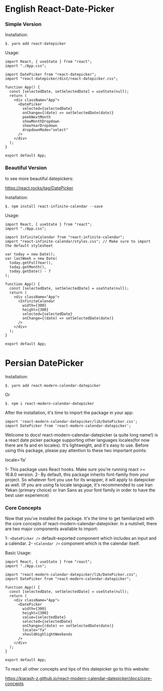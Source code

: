 # English React-Date-Picker

### Simple Version

Installation:

```
$. yarn add react-datepicker
```

Usage:

```
import React, { useState } from "react";
import "./App.css";

import DatePicker from "react-datepicker";
import "react-datepicker/dist/react-datepicker.css";

function App() {
  const [selectedDate, setSelectedDate] = useState(null);
  return (
    <div className="App">
      <DatePicker
        selected={selectedDate}
        onChange={(date) => setSelectedDate(date)}
        peekNextMonth
        showMonthDropdown
        showYearDropdown
        dropdownMode="select"
      />
    </div>
  );
}

export default App;
```


### Beautiful Version

to see more beautiful datepickers:

https://react.rocks/tag/DatePicker

Installation:

```
$. npm install react-infinite-calendar --save
```

Usage:

```
import React, { useState } from "react";
import "./App.css";

import InfiniteCalendar from "react-infinite-calendar";
import "react-infinite-calendar/styles.css"; // Make sure to import the default stylesheet

var today = new Date();
var lastWeek = new Date(
  today.getFullYear(),
  today.getMonth(),
  today.getDate() - 7
);

function App() {
  const [selectedDate, setSelectedDate] = useState(null);
  return (
    <div className="App">
      <InfiniteCalendar
        width={300}
        height={300}
        selected={selectedDate}
        onChange={(date) => setSelectedDate(date)}
      />
    </div>
  );
}

export default App;

```



# Persian DatePicker

Installation:

```
$. yarn add react-modern-calendar-datepicker
```

Or

```
$. npm i react-modern-calendar-datepicker
```

After the installation, it's time to import the package in your app:

```
import 'react-modern-calendar-datepicker/lib/DatePicker.css';
import DatePicker from 'react-modern-calendar-datepicker';
```


Welcome to docs! react-modern-calendar-datepicker (a quite long name!) is a react date picker package supporting other languages locales(for now there are fa and en locales). It's lightweight, and it's easy to use. Before using this package, please pay attention to these two important points:

locale='fa'

1- This package uses React hooks. Make sure you're running react >= 16.8.0 version.
2- By default, this package inherits font-family from your project. So whatever font you use for its wrapper, it will apply to datepicker as well. (If you are using fa locale language, it's recommended to use Iran Yekan (primary choice) or Iran Sans as your font family in order to have the best user experience)

### Core Concepts

Now that you've installed the package. It's the time to get familiarized with the core concepts of react-modern-calendar-datepicker. In a nutshell, there are two major components available to import:

1- `<DatePicker />` default-exported component which includes an input and a calendar.
2- `<Calendar />` component which is the calendar itself.


Basic Usage:

```
import React, { useState } from "react";
import "./App.css";

import "react-modern-calendar-datepicker/lib/DatePicker.css";
import DatePicker from "react-modern-calendar-datepicker";

function App() {
  const [selectedDate, setSelectedDate] = useState(null);
  return (
    <div className="App">
      <DatePicker
        width={300}
        height={300}
        value={selectedDate}
        selected={selectedDate}
        onChange={(date) => setSelectedDate(date)}
        locale="fa"
        shouldHighlightWeekends
      />
    </div>
  );
}

export default App;
```

To react all other concepts and tips of this datepicker go to this website:

https://kiarash-z.github.io/react-modern-calendar-datepicker/docs/core-concepts
